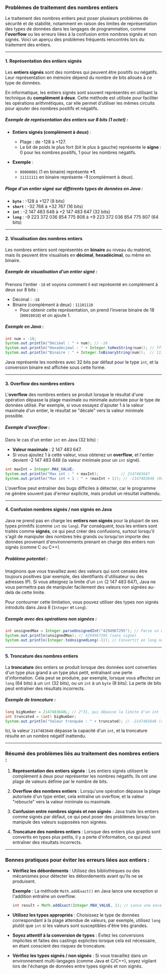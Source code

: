 ### Problèmes de traitement des nombres entiers

Le traitement des nombres entiers peut poser plusieurs problèmes de sécurité et de stabilité, notamment en raison des limites de représentation des types de données dans les langages de programmation, comme **l'overflow** ou les erreurs liées à la confusion entre nombres signés et non signés. Voici un aperçu des problèmes fréquents rencontrés lors du traitement des entiers.

---

#### 1. **Représentation des entiers signés**

Les **entiers signés** sont des nombres qui peuvent être positifs ou négatifs. Leur représentation en mémoire dépend du nombre de bits alloués à ce type de données.

En informatique, les entiers signés sont souvent représentés en utilisant la technique du **complément à deux**. Cette méthode est utilisée pour faciliter les opérations arithmétiques, car elle permet d’utiliser les mêmes circuits pour ajouter des nombres positifs et négatifs.

##### **Exemple de représentation des entiers sur 8 bits (1 octet)** :
- **Entiers signés (complément à deux)** :
  - Plage : de -128 à +127.
  - Le bit de poids le plus fort (bit le plus à gauche) représente le **signe** : 0 pour les nombres positifs, 1 pour les nombres négatifs.

- **Exemple** : 
  - `00000001` (1 en binaire) représente **+1**.
  - `11111111` en binaire représente **-1** (complément à deux).

##### **Plage d'un entier signé sur différents types de données en Java :**
- **`byte`** : -128 à +127 (8 bits)
- **`short`** : -32 768 à +32 767 (16 bits)
- **`int`** : -2 147 483 648 à +2 147 483 647 (32 bits)
- **`long`** : -9 223 372 036 854 775 808 à +9 223 372 036 854 775 807 (64 bits)

---

#### 2. **Visualisation des nombres entiers**

Les nombres entiers sont représentés en **binaire** au niveau du matériel, mais ils peuvent être visualisés en **décimal**, **hexadécimal**, ou même en binaire.

##### **Exemple de visualisation d'un entier signé** :

Prenons l'entier `-18` et voyons comment il est représenté en complément à deux sur 8 bits :
- Décimal : `-18`
- Binaire (complément à deux) : `11101110`
  - Pour obtenir cette représentation, on prend l’inverse binaire de 18 (`00010010`) et on ajoute 1.

##### **Exemple en Java :**

```java
int num = -18;
System.out.println("Décimal : " + num); // -18
System.out.println("Hexadécimal : " + Integer.toHexString(num)); // ffffffee
System.out.println("Binaire : " + Integer.toBinaryString(num));  // 11111111111111111111111111101110
```

Java représente les nombres avec 32 bits par défaut pour le type `int`, et la conversion binaire est affichée sous cette forme.

---

#### 3. **Overflow des nombres entiers**

L'**overflow** des nombres entiers se produit lorsque le résultat d'une opération dépasse la plage maximale ou minimale autorisée pour le type de données utilisé. Par exemple, si vous essayez d'ajouter 1 à la valeur maximale d'un entier, le résultat se "décale" vers la valeur minimale possible.

##### **Exemple d'overflow** :
Dans le cas d'un entier `int` en Java (32 bits) :
- **Valeur maximale** : 2 147 483 647.
- Si vous ajoutez 1 à cette valeur, vous obtenez un **overflow**, et l'entier devient -2 147 483 648 (la valeur minimale pour un `int` signé).

```java
int maxInt = Integer.MAX_VALUE;
System.out.println("Max int : " + maxInt);          // 2147483647
System.out.println("Max int + 1 : " + (maxInt + 1)); // -2147483648 (Overflow)
```

L'overflow peut entraîner des bugs difficiles à détecter, car le programme ne génère souvent pas d'erreur explicite, mais produit un résultat inattendu.

---

#### 4. **Confusion nombres signés / non signés en Java**

Java ne prend pas en charge les **entiers non signés** pour la plupart de ses types primitifs (comme `int` ou `long`). Par conséquent, tous les entiers sont traités comme **signés**, ce qui peut créer des confusions, surtout lorsqu'il s'agit de manipuler des nombres très grands ou lorsqu'on importe des données provenant d'environnements prenant en charge des entiers non signés (comme C ou C++).

##### **Problème potentiel :**
Imaginons que vous travaillez avec des valeurs qui sont censées être toujours positives (par exemple, des identifiants d'utilisateur ou des adresses IP). Si vous atteignez la limite d'un `int` (2 147 483 647), Java ne vous permettra pas de manipuler facilement des valeurs non signées au-delà de cette limite.

Pour contourner cette limitation, vous pouvez utiliser des types non signés introduits dans Java 8 (`Integer` et `Long`).

##### **Exemple avec des opérations non signées :**

```java
int unsignedMax = Integer.parseUnsignedInt("4294967295"); // Parse un entier non signé
System.out.println(unsignedMax); // 4294967295 (sans signe)
System.out.println(Integer.toUnsignedLong(-1)); // Convertit en long non signé
```

---

#### 5. **Troncature des nombres entiers**

La **troncature** des entiers se produit lorsque des données sont converties d'un type plus grand à un type plus petit, entraînant une perte d'information. Cela peut se produire, par exemple, lorsque vous affectez un `long` (64 bits) à un `int` (32 bits), ou un `int` à un `byte` (8 bits). La perte de bits peut entraîner des résultats incorrects.

##### **Exemple de troncature** :

```java
long bigNumber = 2147483648L; // 2^31, qui dépasse la limite d'un int
int truncated = (int) bigNumber;
System.out.println("Valeur tronquée : " + truncated); // -2147483648 (overflow)
```

Ici, la valeur `2147483648` dépasse la capacité d'un `int`, et la troncature résulte en un nombre négatif inattendu.

---

### **Résumé des problèmes liés au traitement des nombres entiers** :

1. **Représentation des entiers signés** : Les entiers signés utilisent le complément à deux pour représenter les nombres négatifs. Ils ont une plage de valeurs définie par le nombre de bits.

2. **Overflow des nombres entiers** : Lorsqu'une opération dépasse la plage autorisée d'un type entier, cela entraîne un overflow, et la valeur "reboucle" vers la valeur minimale ou maximale.

3. **Confusion entre nombres signés et non signés** : Java traite les entiers comme signés par défaut, ce qui peut poser des problèmes lorsqu'on manipule des valeurs supposées non signées.

4. **Troncature des nombres entiers** : Lorsque des entiers plus grands sont convertis en types plus petits, il y a perte d'information, ce qui peut entraîner des résultats incorrects.

---

### **Bonnes pratiques pour éviter les erreurs liées aux entiers** :

- **Vérifiez les débordements** : Utilisez des bibliothèques ou des mécanismes pour détecter les débordements avant qu'ils ne se produisent.
  
  **Exemple** : La méthode `Math.addExact()` en Java lance une exception si l'addition entraîne un overflow.
  ```java
  int result = Math.addExact(Integer.MAX_VALUE, 1); // Lance une exception
  ```

- **Utilisez les types appropriés** : Choisissez le type de données correspondant à la plage attendue de valeurs, par exemple, utilisez `long` plutôt que `int` si les valeurs sont susceptibles d'être très grandes.

- **Soyez attentif à la conversion de types** : Évitez les conversions implicites et faites des castings explicites lorsque cela est nécessaire, en étant conscient des risques de troncature.

- **Vérifiez les types signés / non signés** : Si vous travaillez dans un environnement multi-langages (comme Java et C/C++), soyez vigilant lors de l'échange de données entre types signés et non signés.
